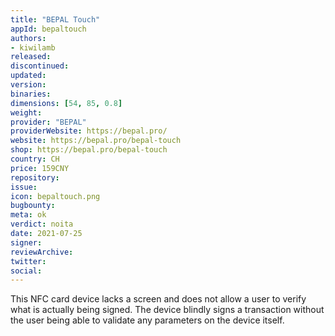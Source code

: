 ```yaml
---
title: "BEPAL Touch"
appId: bepaltouch
authors:
- kiwilamb
released: 
discontinued: 
updated: 
version: 
binaries: 
dimensions: [54, 85, 0.8]
weight: 
provider: "BEPAL"
providerWebsite: https://bepal.pro/
website: https://bepal.pro/bepal-touch
shop: https://bepal.pro/bepal-touch
country: CH
price: 159CNY
repository: 
issue: 
icon: bepaltouch.png
bugbounty: 
meta: ok
verdict: noita
date: 2021-07-25
signer: 
reviewArchive: 
twitter: 
social: 
---
```


This NFC card device lacks a screen and does not allow a user to verify what is actually being signed. The device blindly signs a transaction without the user being able to validate any parameters on the device itself.